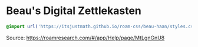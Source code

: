 # Beau's Digital Zettlekasten

```css
@import url('https://itsjustmath.github.io/roam-css/beau-haan/styles.css');
```

Source: https://roamresearch.com/#/app/Help/page/MtLgnGnU8
